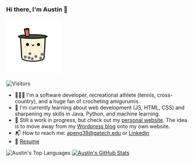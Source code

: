 ### Hi there, I'm Austin 👋

<img src="https://github.com/ATPAustinPeng/ATPAustinPeng/blob/main/boba-gif.gif" alt="boba-gif" width="150"/>

![Visitors](https://api.visitorbadge.io/api/visitors?path=https%3A%2F%2Fgithub.com%2Fatpaustinpeng&countColor=%23f4c2c2)

- 🤷🏻‍♂️ I'm a software developer, recreational athlete (tennis, cross-country), and a huge fan of crocheting amigurumis.
- 📖 I'm currently learning about web development (JS, HTML, CSS) and sharpening my skills in Java, Python, and machine learning.
- 🚧 Still a work in progress, but check out my [personal website](https://austinpeng.dev). The idea is to move away from my [Wordpress blog](https://cstechtonic.wordpress.com/) onto my own website.
- 📬 How to reach me: [apeng39@gatech.edu](mailto:apeng39@gatech.edu) or [Linkedin](https://www.linkedin.com/in/atpaustinpeng)
- 🔖 [Resume](https://atpaustinpeng.github.io/resume/austin-peng-resume.pdf)



![Austin's Top Languages](https://github-readme-stats.vercel.app/api/top-langs/?username=atpaustinpeng&theme=monokai)
[![Austin's GitHub Stats](https://github-readme-stats.vercel.app/api?username=atpaustinpeng&hide=stars&theme=monokai)](https://github.com/anuraghazra/github-readme-stats)



<!-- - 🔭 I’m currently working on ...
- 🌱 I’m currently learning ...
- 👯 I’m looking to collaborate on ...
- 🤔 I’m looking for help with ...
- 💬 Ask me about ...
- 📫 How to reach me: ...
- 😄 Pronouns: ...
- ⚡ Fun fact: ... -->
